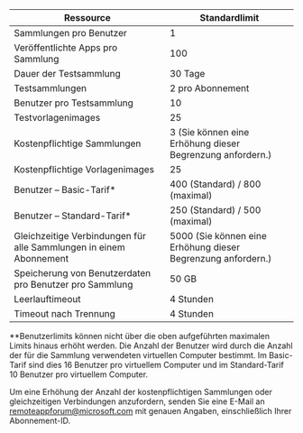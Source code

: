 
|Ressource | Standardlimit|
|--------------|--------|
|Sammlungen pro Benutzer| 1|
|Veröffentlichte Apps pro Sammlung|	100|	
|Dauer der Testsammlung| 30 Tage|
|Testsammlungen| 2 pro Abonnement|
|Benutzer pro Testsammlung| 10|
|Testvorlagenimages|	25|
|Kostenpflichtige Sammlungen| 3 (Sie können eine Erhöhung dieser Begrenzung anfordern.)|
|Kostenpflichtige Vorlagenimages| 25|	
|Benutzer – Basic-Tarif*| 400 (Standard) / 800 (maximal)|
|Benutzer – Standard-Tarif*| 250 (Standard) / 500 (maximal)|
|Gleichzeitige Verbindungen für alle Sammlungen in einem Abonnement| 5000 (Sie können eine Erhöhung dieser Begrenzung anfordern.)|
|Speicherung von Benutzerdaten pro Benutzer pro Sammlung| 50 GB|
|Leerlauftimeout| 4 Stunden|
|Timeout nach Trennung| 4 Stunden|

**Benutzerlimits können nicht über die oben aufgeführten maximalen Limits hinaus erhöht werden. Die Anzahl der Benutzer wird durch die Anzahl der für die Sammlung verwendeten virtuellen Computer bestimmt. Im Basic-Tarif sind dies 16 Benutzer pro virtuellem Computer und im Standard-Tarif 10 Benutzer pro virtuellem Computer.

Um eine Erhöhung der Anzahl der kostenpflichtigen Sammlungen oder gleichzeitigen Verbindungen anzufordern, senden Sie eine E-Mail an [remoteappforum@microsoft.com](mailto:remoteappforum@microsoft.com) mit genauen Angaben, einschließlich Ihrer Abonnement-ID.

<!---HONumber=Oct15_HO3-->
